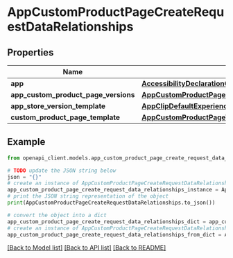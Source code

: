 # AppCustomProductPageCreateRequestDataRelationships


## Properties

Name | Type | Description | Notes
------------ | ------------- | ------------- | -------------
**app** | [**AccessibilityDeclarationCreateRequestDataRelationshipsApp**](AccessibilityDeclarationCreateRequestDataRelationshipsApp.md) |  | 
**app_custom_product_page_versions** | [**AppCustomProductPageCreateRequestDataRelationshipsAppCustomProductPageVersions**](AppCustomProductPageCreateRequestDataRelationshipsAppCustomProductPageVersions.md) |  | [optional] 
**app_store_version_template** | [**AppClipDefaultExperienceCreateRequestDataRelationshipsReleaseWithAppStoreVersion**](AppClipDefaultExperienceCreateRequestDataRelationshipsReleaseWithAppStoreVersion.md) |  | [optional] 
**custom_product_page_template** | [**AppCustomProductPageVersionRelationshipsAppCustomProductPage**](AppCustomProductPageVersionRelationshipsAppCustomProductPage.md) |  | [optional] 

## Example

```python
from openapi_client.models.app_custom_product_page_create_request_data_relationships import AppCustomProductPageCreateRequestDataRelationships

# TODO update the JSON string below
json = "{}"
# create an instance of AppCustomProductPageCreateRequestDataRelationships from a JSON string
app_custom_product_page_create_request_data_relationships_instance = AppCustomProductPageCreateRequestDataRelationships.from_json(json)
# print the JSON string representation of the object
print(AppCustomProductPageCreateRequestDataRelationships.to_json())

# convert the object into a dict
app_custom_product_page_create_request_data_relationships_dict = app_custom_product_page_create_request_data_relationships_instance.to_dict()
# create an instance of AppCustomProductPageCreateRequestDataRelationships from a dict
app_custom_product_page_create_request_data_relationships_from_dict = AppCustomProductPageCreateRequestDataRelationships.from_dict(app_custom_product_page_create_request_data_relationships_dict)
```
[[Back to Model list]](../README.md#documentation-for-models) [[Back to API list]](../README.md#documentation-for-api-endpoints) [[Back to README]](../README.md)


